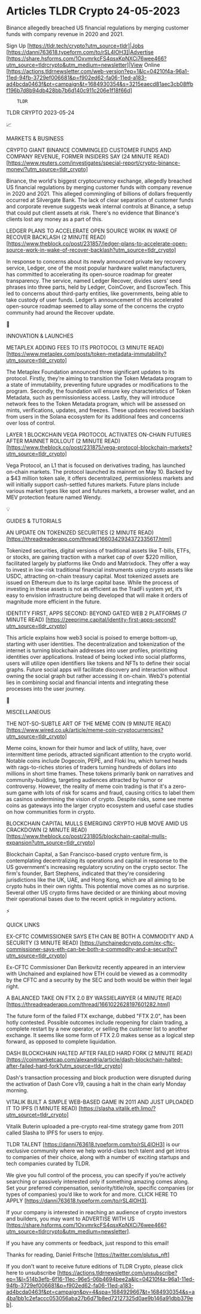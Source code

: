 # Articles TLDR Crypto 24-05-2023

Binance allegedly breached US financial regulations by merging
customer funds with company revenue in 2020 and 2021.  

Sign Up [https://tldr.tech/crypto?utm_source=tldr]|Jobs
[https://danni763618.typeform.com/to/rSL4lOH3]|Advertise
[https://share.hsforms.com/1OxvmrkcFS4qsxKpNXCi76wee466?utm_source=tldrcrypto&utm_medium=newsletter]|View
Online
[https://actions.tldrnewsletter.com/web-version?ep=1&lc=04210f4a-96a1-11ed-94fb-3729ef006681&p=f902ed62-fa06-11ed-a183-ad4bcda0463f&pt=campaign&t=1684930354&s=3215eaecd81aec3cb08ffbf196b7d8b94db428bb7b6d140c911c206e1f18f66d]


		TLDR 

TLDR CRYPTO 2023-05-24

📈 

MARKETS & BUSINESS

CRYPTO GIANT BINANCE COMMINGLED CUSTOMER FUNDS AND COMPANY REVENUE,
FORMER INSIDERS SAY (24 MINUTE READ)
[https://www.reuters.com/investigates/special-report/crypto-binance-money/?utm_source=tldr_crypto]


Binance, the world's biggest cryptocurrency exchange, allegedly
breached US financial regulations by merging customer funds with
company revenue in 2020 and 2021. This alleged commingling of billions
of dollars frequently occurred at Silvergate Bank. The lack of clear
separation of customer funds and corporate revenue suggests weak
internal controls at Binance, a setup that could put client assets at
risk. There's no evidence that Binance's clients lost any money as a
part of this. 

LEDGER PLANS TO ACCELERATE OPEN SOURCE WORK IN WAKE OF RECOVER
BACKLASH (2 MINUTE READ)
[https://www.theblock.co/post/231857/ledger-plans-to-accelerate-open-source-work-in-wake-of-recover-backlash?utm_source=tldr_crypto]


In response to concerns about its newly announced private key recovery
service, Ledger, one of the most popular hardware wallet
manufacturers, has committed to accelerating its open-source roadmap
for greater transparency. The service, named Ledger Recover, divides
users’ seed phrases into three parts, held by Ledger, CoinCover, and
EscrowTech. This led to concerns about third-party entities, like
governments, being able to take custody of user funds. Ledger’s
announcement of this accelerated open-source roadmap seemed to allay
some of the concerns the crypto community had around the Recover
update. 

🚀 

INNOVATION & LAUNCHES

METAPLEX ADDING FEES TO ITS PROTOCOL (3 MINUTE READ)
[https://www.metaplex.com/posts/token-metadata-immutability?utm_source=tldr_crypto]


The Metaplex Foundation announced three significant updates to its
protocol. Firstly, they’re aiming to transition the Token Metadata
program to a state of immutability, preventing future upgrades or
modifications to the program. Secondly, the foundation will ensure key
characteristics of Token Metadata, such as permissionless access.
Lastly, they will introduce network fees to the Token Metadata
program, which will be assessed on mints, verifications, updates, and
freezes. These updates received backlash from users in the Solana
ecosystem for its additional fees and concerns over loss of control. 

LAYER 1 BLOCKCHAIN VEGA PROTOCOL ACTIVATES ON-CHAIN FUTURES AFTER
MAINNET ROLLOUT (2 MINUTE READ)
[https://www.theblock.co/post/231875/vega-protocol-blockchain-markets?utm_source=tldr_crypto]


Vega Protocol, an L1 that is focused on derivatives trading, has
launched on-chain markets. The protocol launched its mainnet on May
10. Backed by a $43 million token sale, it offers decentralized,
permissionless markets and will initially support cash-settled futures
markets. Future plans include various market types like spot and
futures markets, a browser wallet, and an MEV protection feature named
Wendy. 

💡 

GUIDES & TUTORIALS

AN UPDATE ON TOKENIZED SECURITIES (2 MINUTE READ)
[https://threadreaderapp.com/thread/1660342934372335617.html] 

Tokenized securities, digital versions of traditional assets like
T-bills, ETFs, or stocks, are gaining traction with a market cap of
over $220 million, facilitated largely by platforms like Ondo and
Matrixdock. They offer a way to invest in low-risk traditional
financial instruments using crypto assets like USDC, attracting
on-chain treasury capital. Most tokenized assets are issued on
Ethereum due to its large capital base. While the process of investing
in these assets is not as efficient as the TradFi system yet, it’s
easy to envision infrastructure being developed that will make it
orders of magnitude more efficient in the future. 

IDENTITY FIRST, APPS SECOND: BEYOND GATED WEB 2 PLATFORMS (7 MINUTE
READ)
[https://zeeprime.capital/identity-first-apps-second?utm_source=tldr_crypto]


This article explains how web3 social is poised to emerge bottom-up,
starting with user identities. The decentralization and tokenization
of the internet is turning blockchain addresses into user profiles,
prioritizing identities over applications. Instead of being locked
into social platforms, users will utilize open identifiers like tokens
and NFTs to define their social graphs. Future social apps will
facilitate discovery and interaction without owning the social graph
but rather accessing it on-chain. Web3's potential lies in combining
social and financial intents and integrating these processes into the
user journey. 

🦄 

MISCELLANEOUS

THE NOT-SO-SUBTLE ART OF THE MEME COIN (9 MINUTE READ)
[https://www.wired.co.uk/article/meme-coin-cryptocurrencies?utm_source=tldr_crypto]


Meme coins, known for their humor and lack of utility, have, over
intermittent time periods, attracted significant attention to the
crypto world. Notable coins include Dogecoin, PEPE, and Floki Inu,
which turned heads with rags-to-riches stories of traders turning
hundreds of dollars into millions in short time frames. These tokens
primarily bank on narratives and community-building, targeting
audiences attracted by humor or controversy. However, the reality of
meme coin trading is that it's a zero-sum game with lots of risk for
scams and fraud, causing critics to label them as casinos undermining
the vision of crypto. Despite risks, some see meme coins as gateways
into the larger crypto ecosystem and useful case studies on how
communities form in crypto. 

BLOCKCHAIN CAPITAL MULLS EMERGING CRYPTO HUB MOVE AMID US CRACKDOWN (2
MINUTE READ)
[https://www.theblock.co/post/231805/blockchain-capital-mulls-expansion?utm_source=tldr_crypto]


Blockchain Capital, a San Francisco-based crypto venture firm, is
contemplating decentralizing its operations and capital in response to
the US government's increasing regulatory scrutiny on the crypto
sector. The firm's founder, Bart Stephens, indicated that they're
considering jurisdictions like the UK, UAE, and Hong Kong, which are
all aiming to be crypto hubs in their own rights. This potential move
comes as no surprise. Several other US crypto firms have decided or
are thinking about moving their operational bases due to the recent
uptick in regulatory actions. 

⚡ 

QUICK LINKS

EX-CFTC COMMISSIONER SAYS ETH CAN BE BOTH A COMMODITY AND A SECURITY
(3 MINUTE READ)
[https://unchainedcrypto.com/ex-cftc-commissioner-says-eth-can-be-both-a-commodity-and-a-security/?utm_source=tldr_crypto]


Ex-CFTC Commissioner Dan Berkovitz recently appeared in an interview
with Unchained and explained how ETH could be viewed as a commodity by
the CFTC and a security by the SEC and both would be within their
legal right. 

A BALANCED TAKE ON FTX 2.0 BY WASSIELAWYER (4 MINUTE READ)
[https://threadreaderapp.com/thread/1661022628197601282.html] 

The future form of the failed FTX exchange, dubbed "FTX 2.0", has been
hotly contested. Possible outcomes include reopening for claim
trading, a complete restart by a new operator, or selling the customer
list to another exchange. It seems like some form of FTX 2.0 makes
sense as a logical step forward, as opposed to complete liquidation. 

DASH BLOCKCHAIN HALTED AFTER FAILED HARD FORK (2 MINUTE READ)
[https://coinmarketcap.com/alexandria/article/dash-blockchain-halted-after-failed-hard-fork?utm_source=tldr_crypto]


Dash's transaction processing and block production were disrupted
during the activation of Dash Core v19, causing a halt in the chain
early Monday morning. 

VITALIK BUILT A SIMPLE WEB-BASED GAME IN 2011 AND JUST UPLOADED IT TO
IPFS (1 MINUTE READ)
[https://slasha.vitalik.eth.limo/?utm_sourcet=tldr_crypto] 

Vitalik Buterin uploaded a pre-crypto real-time strategy game from
2011 called Slasha to IPFS for users to enjoy. 

TLDR TALENT [https://danni763618.typeform.com/to/rSL4lOH3] is our
exclusive community where we help world-class tech talent and get
intros to companies of their choice, along with a number of exciting
startups and tech companies curated by TLDR.

We give you full control of the process, you can specify if you’re
actively searching or passively interested only if something amazing
comes along. Set your preferred compensation, seniority/title/role,
specific companies (or types of companies) you’d like to work for
and more. CLICK HERE TO APPLY
[https://danni763618.typeform.com/to/rSL4lOH3].

If your company is interested in reaching an audience of crypto
investors and builders, you may want to ADVERTISE WITH US
[https://share.hsforms.com/1OxvmrkcFS4qsxKpNXCi76wee466?utm_source=tldrcrypto&utm_medium=newsletter].


If you have any comments or feedback, just respond to this email! 

Thanks for reading, 
Daniel Fritsche [https://twitter.com/plutus_nft] 

If you don't want to receive future editions of TLDR Crypto,
please click here to unsubscribe
[https://actions.tldrnewsletter.com/unsubscribe?ep=1&l=514b3efb-6f16-11ec-96e5-06b4694bee2a&lc=04210f4a-96a1-11ed-94fb-3729ef006681&p=f902ed62-fa06-11ed-a183-ad4bcda0463f&pt=campaign&pv=4&spa=1684929667&t=1684930354&s=a4ba1bb1c2efaccc053056aba27b6d71b8ed72127325d0ae9b146a91dbb379eb].


 